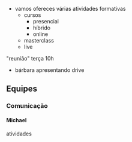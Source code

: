 - vamos ofereces várias atividades formativas
	- cursos
		- presencial
		- híbrido
		- online
	- masterclass
	- live

"reunião" terça 10h
- bárbara apresentando drive


## Equipes

### Comunicação

#### Michael
atividades